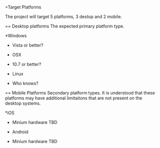 =Target Platforms

The project will target 5 platforms, 3 destop and 2 mobile. 

== Desktop platforms
The expected primary platform type.

*Windows
- Vista or better?
* OSX
- 10.7 or better?
* Linux
- Who knows?

== Mobile Platforms
Secondary platform types. It is understood that these platforms may have additional limitaitons that are not present on the desktop systems.

*iOS
- Minium hardware TBD
* Android
- Minium hardware TBD
